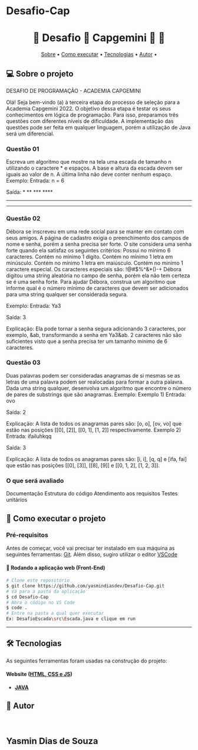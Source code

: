 # Desafio-Cap

<h1 align="center"> 
	🚧   Desafio 🚀 Capgemini 🚀 🚧
</h1>

<p align="center">
 <a href="#-sobre-o-projeto">Sobre</a> •
 <a href="#-como-executar-o-projeto">Como executar</a> • 
 <a href="#-tecnologias">Tecnologias</a> • 
 <a href="#-autor">Autor</a> • 
</p>

## 💻 Sobre o projeto

DESAFIO DE PROGRAMAÇÃO - ACADEMIA CAPGEMINI

Olá! Seja bem-vindo (a) à terceira etapa do processo de seleção para a Academia Capgemini 2022. O objetivo dessa etapa é testar os seus conhecimentos em lógica de programação. Para isso, preparamos três questões com diferentes níveis de dificuldade. A implementação das questões pode ser feita em qualquer linguagem, porém a utilização de Java será um diferencial.

### Questão 01

Escreva um algoritmo que mostre na tela uma escada de tamanho n utilizando o caractere * e espaços. A base e altura da escada devem ser iguais ao valor de n. A última linha não deve conter nenhum espaço.
Exemplo:
Entrada:
n = 6


Saída:
          *
        **
      ***
    ****
  *****
******


### Questão 02

Débora se inscreveu em uma rede social para se manter em contato com seus amigos. A página de cadastro exigia o preenchimento dos campos de nome e senha, porém a senha precisa ser forte. O site considera uma senha forte quando ela satisfaz os seguintes critérios:
Possui no mínimo 6 caracteres.
Contém no mínimo 1 digito.
Contém no mínimo 1 letra em minúsculo.
Contém no mínimo 1 letra em maiúsculo.
Contém no mínimo 1 caractere especial. Os caracteres especiais são: !@#$%^&*()-+
Débora digitou uma string aleatória no campo de senha, porém ela não tem certeza se é uma senha forte. Para ajudar Débora, construa um algoritmo que informe qual é o número mínimo de caracteres que devem ser adicionados para uma string qualquer ser considerada segura.

Exemplo:
Entrada:
Ya3


Saída:
3


Explicação:
Ela pode tornar a senha segura adicionando 3 caracteres, por exemplo, &ab, transformando a senha em Ya3&ab. 2 caracteres não são suficientes visto que a senha precisa ter um tamanho mínimo de 6 caracteres.

### Questão 03
Duas palavras podem ser consideradas anagramas de si mesmas se as letras de uma palavra podem ser realocadas para formar a outra palavra. Dada uma string qualquer, desenvolva um algoritmo que encontre o número de pares de substrings que são anagramas.
Exemplo:
Exemplo 1)
Entrada:
ovo


Saída:
2


Explicação:
A lista de todos os anagramas pares são: [o, o], [ov, vo] que estão nas posições [[0], [2]], [[0, 1], [1, 2]] respectivamente. 
Exemplo 2)
Entrada:
ifailuhkqq


Saída:
3


Explicação:
A lista de todos os anagramas pares são: [i, i], [q, q] e [ifa, fai] que estão nas posições [[0], [3]], [[8],  [9]] e [[0, 1, 2], [1, 2, 3]].

### O que será avaliado
Documentação
Estrutura do código
Atendimento aos requisitos
Testes unitários



## 🚀 Como executar o projeto

### Pré-requisitos

Antes de começar, você vai precisar ter instalado em sua máquina as seguintes ferramentas:
[Git](https://git-scm.com). 
Além disso, sugiro utilizar o editor [VSCode](https://code.visualstudio.com/)

#### 🧭 Rodando a aplicação web (Front-End)

```bash
# Clone este repositório
$ git clone https://github.com/yasmindiasdev/Desafio-Cap.git
# Vá para a pasta da aplicação 
$ cd Desafio-Cap
# Abra o código no VS Code
$ code .
# Entre na pasta a qual quer executar
Ex: DesafioEscada\src\Escada.java e clique em run
```

---

## 🛠 Tecnologias

As seguintes ferramentas foram usadas na construção do projeto:

#### **Website**  ([HTML, CSS e JS](https://developer.mozilla.org/en-US/docs/Web))

-   **[JAVA](https://www.java.com/pt-BR/)**

## 🦸 Autor

 <br />
 <sub><b><h1>Yasmin Dias de Souza</h1></b></sub></a>
